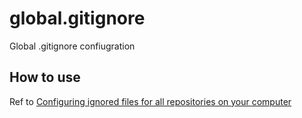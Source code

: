# global.gitignore
Global .gitignore confiugration

## How to use

Ref to [Configuring ignored files for all repositories on your computer](https://docs.github.com/en/get-started/getting-started-with-git/ignoring-files#configuring-ignored-files-for-all-repositories-on-your-computer=)
